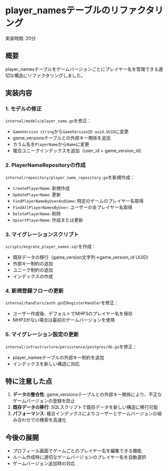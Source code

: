 # player_namesテーブルのリファクタリング

実装時間: 20分

## 概要
player_namesテーブルをゲームバージョンごとにプレイヤー名を管理できる適切な構造にリファクタリングしました。

## 実装内容

### 1. モデルの修正
`internal/models/player_name.go`を修正：
- `GameVersion string`から`GameVersionID uuid.UUID`に変更
- game_versionsテーブルとの外部キー関係を追加
- カラム名を`PlayerName`から`Name`に変更
- 複合ユニークインデックスを追加（user_id + game_version_id）

### 2. PlayerNameRepositoryの作成
`internal/repository/player_name_repository.go`を新規作成：
- `CreatePlayerName`: 新規作成
- `UpdatePlayerName`: 更新
- `FindPlayerNameByUserAndGame`: 特定のゲームのプレイヤー名取得
- `FindAllPlayerNamesByUser`: ユーザーの全プレイヤー名取得
- `DeletePlayerName`: 削除
- `UpsertPlayerName`: 作成または更新

### 3. マイグレーションスクリプト
`scripts/migrate_player_names.sql`を作成：
- 既存データの移行（game_version文字列→game_version_id UUID）
- 外部キー制約の追加
- ユニーク制約の追加
- インデックスの作成

### 4. 新規登録フローの更新
`internal/handlers/auth.go`の`RegisterHandler`を修正：
- ユーザー作成後、デフォルトでMHP3のプレイヤー名を保存
- MHP3がない場合は最初のゲームバージョンを使用

### 5. マイグレーション設定の更新
`internal/infrastructure/persistence/postgres/db.go`を修正：
- player_namesテーブルの外部キー制約を追加
- インデックスを新しい構造に対応

## 特に注意した点
1. **データの整合性**: game_versionsテーブルとの外部キー関係により、不正なゲームバージョンの登録を防止
2. **既存データの移行**: SQLスクリプトで既存データを新しい構造に移行可能
3. **パフォーマンス**: 複合インデックスによりユーザーとゲームバージョンの組み合わせでの検索を高速化

## 今後の展開
- プロフィール画面でゲームごとのプレイヤー名を編集できる機能
- ルーム作成時に適切なゲームバージョンのプレイヤー名を自動選択
- ゲームバージョン追加時の対応